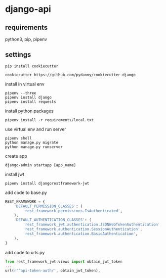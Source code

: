 # django-api

## requirements

python3, pip, pipenv

## settings

```
pip install cookiecutter
```

```
cookiecutter https://github.com/pydanny/cookiecutter-django
```

install in virtual env

```
pipenv --three
pipenv install django
pipenv install requests
```

install python packages

```
pipenv install -r requirements/local.txt
```

use virtual env and run server

```
pipenv shell
python manage.py migrate
python manage.py runserver
```

create app

```
django-admin startapp [app_name]
```

install jwt

```
pipenv install djangorestframework-jwt
```

add code to base.py

```python
REST_FRAMEWORK = {
    'DEFAULT_PERMISSION_CLASSES': (
        'rest_framework.permissions.IsAuthenticated',
    ),
    'DEFAULT_AUTHENTICATION_CLASSES': (
        'rest_framework_jwt.authentication.JSONWebTokenAuthentication',
        'rest_framework.authentication.SessionAuthentication',
        'rest_framework.authentication.BasicAuthentication',
    ),
}
```

add code to urls.py

```python
from rest_framework_jwt.views import obtain_jwt_token
...
url(r'^api-token-auth/', obtain_jwt_token),
```
